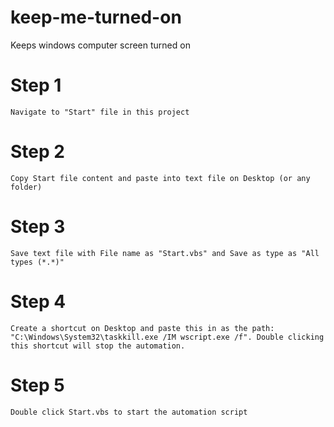 # keep-me-turned-on
Keeps windows computer screen turned on

# Step 1
`Navigate to "Start" file in this project`

# Step 2
`Copy Start file content and paste into text file on Desktop (or any folder)`

# Step 3
`Save text file with File name as "Start.vbs" and Save as type as "All types (*.*)"`

# Step 4
`Create a shortcut on Desktop and paste this in as the path: "C:\Windows\System32\taskkill.exe /IM wscript.exe /f". Double clicking this shortcut will stop the automation.`

# Step 5
`Double click Start.vbs to start the automation script`
